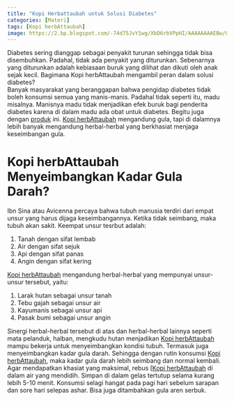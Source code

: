 ```yaml
---
title: "Kopi Herbattaubah untuk Solusi Diabetes"
categories: [Materi]
tags: [Kopi herbAttaubah]
image: https://2.bp.blogspot.com/-74d75JvY1wg/XbD6rbVPpHI/AAAAAAAAEBw/QfI0CzOM4XsLLMPv3NunfucnmL_aamWiwCKgBGAsYHg/s1600/201910-mho-kopi-herbattaubah-diabetes.png
---
```


<div>Diabetes sering dianggap sebagai penyakit turunan sehingga tidak bisa disembuhkan. Padahal, tidak ada penyakit yang diturunkan. Sebenarnya yang diturunkan adalah kebiasaan buruk yang dilihat dan dikuti oleh anak sejak kecil. Bagimana Kopi herbAttaubah mengambil peran dalam solusi diabetes?</div>

<div>Banyak masyarakat yang beranggapan bahwa pengidap diabetes tidak boleh konsumsi semua yang manis-manis. Padahal tidak seperti itu, madu misalnya. Manisnya madu tidak menjadikan efek buruk bagi penderita diabetes karena di dalam madu ada obat untuk diabetes. Begitu juga dengan <a href="/categories/produk" title="Produk herbAttaubah">produk</a> ini. <a href="/posts/kopi-herbattaubah-mav" title="Kopi herbAttaubah">Kopi herbAttaubah</a> mengandung gula, tapi di dalamnya lebih banyak mengandung herbal-herbal yang berkhasiat menjaga keseimbangan gula.

<h1>Kopi herbAttaubah Menyeimbangkan Kadar Gula Darah?</h1>

<div>Ibn Sina atau Avicenna percaya bahwa tubuh manusia terdiri dari empat unsur yang harus dijaga keseimbangannya. Ketika tidak seimbang, maka tubuh akan sakit. Keempat unsur tesrbut adalah:</div>

<ol><li>Tanah dengan sifat lembab</li>
<li>Air dengan sifat sejuk</li>
<li>Api dengan sifat panas</li>
<li>Angin dengan sifat kering</li></ol>

<a href="/posts/kopi-herbattaubah-mav" title="Kopi herbAttaubah">Kopi herbAttaubah</a> mengandung herbal-herbal yang mempunyai unsur-unsur tersebut, yaitu:</div>

<ol><li>Larak hutan sebagai unsur tanah</li>
<li>Tebu gajah sebagai unsur air</li>
<li>Kayumanis sebagai unsur api</li>
<li>Pasak bumi sebagai unsur angin</li></ol>

<div>Sinergi herbal-herbal tersebut di atas dan herbal-herbal lainnya seperti mata pelanduk, halban, mengkudu hutan menjadikan <a href="/posts/kopi-herbattaubah-mav" title="Kopi herbAttaubah">Kopi herbAttaubah</a> mampu bekerja untuk menyeimbangkan kondisi tubuh. Termasuk juga menyeimbangkan kadar gula darah. Sehingga dengan rutin konsumsi <a href="/posts/kopi-herbattaubah-mav" title="Kopi herbAttaubah">Kopi herbAttaubah</a>, maka kadar gula darah lebih seimbang dan normal kembali.</div>

<div>Agar mendapatkan khasiat yang maksimal, rebus [<a href="/posts/kopi-herbattaubah-mav" title="Kopi herbAttaubah">Kopi herbAttaubah</a> di dalam air yang mendidih. Simpan di dalam gelas tertutup selama kurang lebih 5-10 menit. Konsumsi selagi hangat pada pagi hari sebelum sarapan dan sore hari selepas ashar. Bisa juga ditambahkan gula aren serbuk.</div>